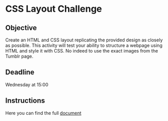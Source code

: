 # CSS Layout Challenge
## Objective
Create an HTML and CSS layout replicating the provided design as closely as possible. This activity will test your ability to structure a webpage using HTML and style it with CSS. No indeed to use the exact images from the Tumblr page.
## Deadline
Wednesday at 15:00
## Instructions
Here you can find the full [document](https://docs.google.com/document/d/1A0aZCdzaP7RuDSHRken-dNV4e8dS6Ww6OY2WFlmDkds/edit?usp=sharing) 
